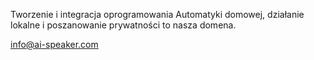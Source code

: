 Tworzenie i integracja oprogramowania Automatyki domowej, działanie lokalne i poszanowanie prywatności to nasza domena.

info@ai-speaker.com
